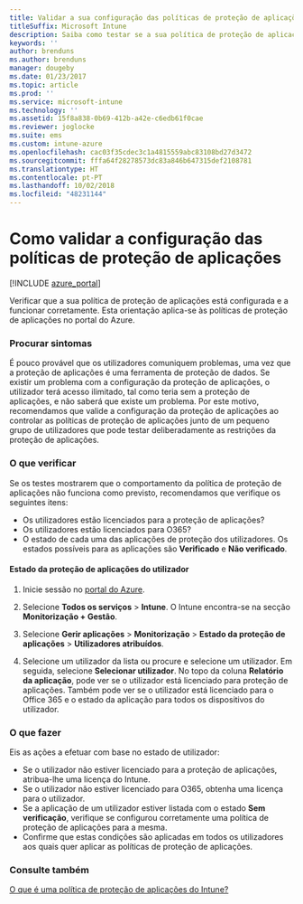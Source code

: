 ```yaml
---
title: Validar a sua configuração das políticas de proteção de aplicações
titleSuffix: Microsoft Intune
description: Saiba como testar se a sua política de proteção de aplicações está configurada e a funcionar corretamente.
keywords: ''
author: brenduns
ms.author: brenduns
manager: dougeby
ms.date: 01/23/2017
ms.topic: article
ms.prod: ''
ms.service: microsoft-intune
ms.technology: ''
ms.assetid: 15f8a838-0b69-412b-a42e-c6edb61f0cae
ms.reviewer: joglocke
ms.suite: ems
ms.custom: intune-azure
ms.openlocfilehash: cac03f35cdec3c1a4815559abc83108bd27d3472
ms.sourcegitcommit: fffa64f28278573dc83a846b647315def2108781
ms.translationtype: HT
ms.contentlocale: pt-PT
ms.lasthandoff: 10/02/2018
ms.locfileid: "48231144"
---
```

# <a name="how-to-validate-your-app-protection-policy-setup"></a>Como validar a configuração das políticas de proteção de aplicações

[!INCLUDE [azure_portal](./includes/azure_portal.md)]

Verificar que a sua política de proteção de aplicações está configurada e a funcionar corretamente. Esta orientação aplica-se às políticas de proteção de aplicações no portal do Azure.

### <a name="checking-for-symptoms"></a>Procurar sintomas
É pouco provável que os utilizadores comuniquem problemas, uma vez que a proteção de aplicações é uma ferramenta de proteção de dados. Se existir um problema com a configuração da proteção de aplicações, o utilizador terá acesso ilimitado, tal como teria sem a proteção de aplicações, e não saberá que existe um problema. Por este motivo, recomendamos que valide a configuração da proteção de aplicações ao controlar as políticas de proteção de aplicações junto de um pequeno grupo de utilizadores que pode testar deliberadamente as restrições da proteção de aplicações.


### <a name="what-to-check"></a>O que verificar

Se os testes mostrarem que o comportamento da política de proteção de aplicações não funciona como previsto, recomendamos que verifique os seguintes itens:

- Os utilizadores estão licenciados para a proteção de aplicações?
- Os utilizadores estão licenciados para O365?
- O estado de cada uma das aplicações de proteção dos utilizadores. Os estados possíveis para as aplicações são **Verificado** e **Não verificado**.

#### <a name="user-app-protection-status"></a>Estado da proteção de aplicações do utilizador
1. Inicie sessão no [portal do Azure](https://portal.azure.com).
2. Selecione **Todos os serviços** > **Intune**. O Intune encontra-se na secção **Monitorização + Gestão**.
1. Selecione **Gerir aplicações** > **Monitorização** >  **Estado da proteção de aplicações** > **Utilizadores atribuídos**.

2. Selecione um utilizador da lista ou procure e selecione um utilizador. Em seguida, selecione **Selecionar utilizador**. No topo da coluna **Relatório da aplicação**, pode ver se o utilizador está licenciado para proteção de aplicações. Também pode ver se o utilizador está licenciado para o Office 365 e o estado da aplicação para todos os dispositivos do utilizador.



### <a name="what-to-do"></a>O que fazer
Eis as ações a efetuar com base no estado de utilizador:

- Se o utilizador não estiver licenciado para a proteção de aplicações, atribua-lhe uma licença do Intune.
- Se o utilizador não estiver licenciado para O365, obtenha uma licença para o utilizador.
- Se a aplicação de um utilizador estiver listada com o estado **Sem verificação**, verifique se configurou corretamente uma política de proteção de aplicações para a mesma.
- Confirme que estas condições são aplicadas em todos os utilizadores aos quais quer aplicar as políticas de proteção de aplicações.

### <a name="see-also"></a>Consulte também

[O que é uma política de proteção de aplicações do Intune?](app-protection-policies.md)
